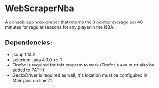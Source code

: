 # WebScraperNba

A console app webscraper that returns the 3 pointer average per 40 minutes for regular seasons for any player in the NBA.

## Dependencies:
* jsoup 1.14.2
* selenium-java 4.0.0-rc-1
* Firefox is required for this program to work (Firefox's exe must also be added to PATH)
* GeckoDriver is required as well, it's location must be configuired in Main.java on line 21
